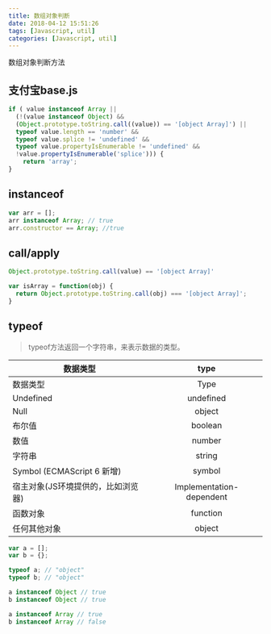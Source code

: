 ```yaml
---
title: 数组对象判断
date: 2018-04-12 15:51:26
tags: [Javascript, util]
categories: [Javascript, util]
---
```


数组对象判断方法
<!-- more -->

## 支付宝base.js
```javascript
if ( value instanceof Array || 
  (!(value instanceof Object) && 
  (Object.prototype.toString.call((value)) == '[object Array]') || 
  typeof value.length == 'number' && 
  typeof value.splice != 'undefined' && 
  typeof value.propertyIsEnumerable != 'undefined' && 
  !value.propertyIsEnumerable('splice'))) { 
    return 'array'; 
} 
```
## instanceof
```javascript
var arr = []; 
arr instanceof Array; // true 
arr.constructor == Array; //true 
```

## call/apply
```javascript
Object.prototype.toString.call(value) == '[object Array]'

var isArray = function(obj) { 
  return Object.prototype.toString.call(obj) === '[object Array]'; 
} 
```


## typeof

> typeof方法返回一个字符串，来表示数据的类型。

数据类型|type
-|:-:
数据类型|Type
Undefined|undefined
Null|object
布尔值|boolean
数值|number
字符串|string
Symbol (ECMAScript 6 新增)|symbol
宿主对象(JS环境提供的，比如浏览器)|Implementation-dependent
函数对象|function
任何其他对象|object

```javascript
var a = [];
var b = {};

typeof a; // "object"
typeof b; // "object"

a instanceof Object // true
b instanceof Object // true

a instanceof Array // true
b instanceof Array // false
```
